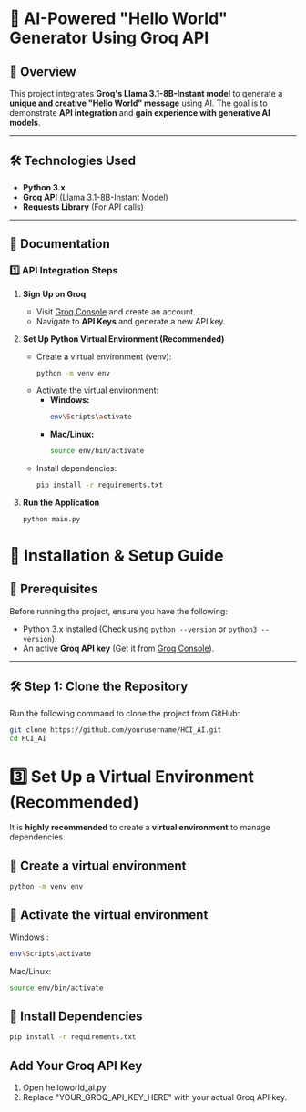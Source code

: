 # 🚀 AI-Powered "Hello World" Generator Using Groq API  

## 📌 Overview  
This project integrates **Groq's Llama 3.1-8B-Instant model** to generate a **unique and creative "Hello World" message** using AI. The goal is to demonstrate **API integration** and **gain experience with generative AI models**.  

---

## 🛠️ Technologies Used  
- **Python 3.x**  
- **Groq API** (Llama 3.1-8B-Instant Model)  
- **Requests Library** (For API calls)  

---

## 📜 Documentation  

### 1️⃣ API Integration Steps  
1. **Sign Up on Groq**  
   - Visit [Groq Console](https://console.groq.com/) and create an account.  
   - Navigate to **API Keys** and generate a new API key.  

2. **Set Up Python Virtual Environment (Recommended)**  
   - Create a virtual environment (venv):  
     ```sh
     python -m venv env
     ```
   - Activate the virtual environment:  
     - **Windows:**  
       ```sh
       env\Scripts\activate
       ```
     - **Mac/Linux:**  
       ```sh
       source env/bin/activate
       ```
   - Install dependencies:  
     ```sh
     pip install -r requirements.txt
     ```

3. **Run the Application**  
   ```sh
   python main.py

# 🚀 Installation & Setup Guide

## 📌 Prerequisites
Before running the project, ensure you have the following:
- Python 3.x installed (Check using `python --version` or `python3 --version`).
- An active **Groq API key** (Get it from [Groq Console](https://console.groq.com/)).

---

## 🛠️ **Step 1: Clone the Repository**
Run the following command to clone the project from GitHub:
```sh
git clone https://github.com/yourusername/HCI_AI.git
cd HCI_AI
```
# 3️⃣ Set Up a Virtual Environment (Recommended)  

It is **highly recommended** to create a **virtual environment** to manage dependencies.

## 🔹 Create a virtual environment  
```sh
python -m venv env
```
## 🔹 Activate the virtual environment
Windows : 
```sh
env\Scripts\activate
```
Mac/Linux:
```sh
source env/bin/activate
```
## 🔹 Install Dependencies
```sh
pip install -r requirements.txt
```
## Add Your Groq API Key
1. Open helloworld_ai.py.
2. Replace "YOUR_GROQ_API_KEY_HERE" with your actual Groq API key.


